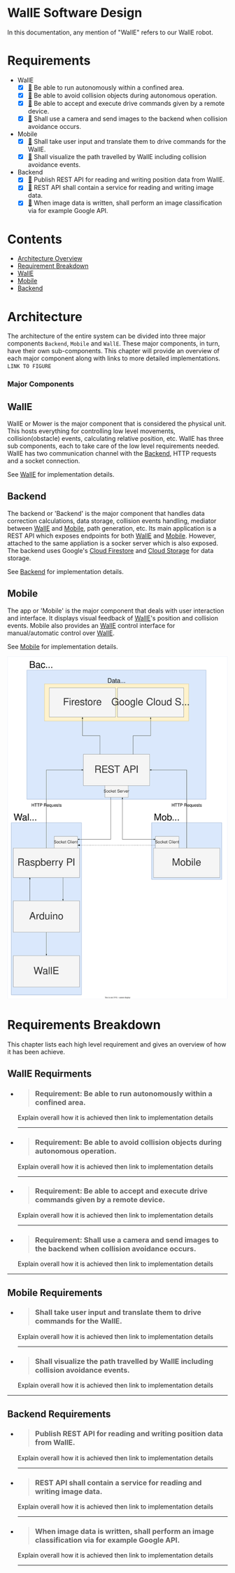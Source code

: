 # WallE Software Design
In this documentation, any mention of "WallE" refers to our WallE robot.

# Requirements
* WallE
  - [x] [🔗](#requirement-be-able-to-run-autonomously-within-a-confined-area) Be able to run autonomously within a confined area.
  - [x] [🔗](#requirement-be-able-to-avoid-collision-objects-during-autonomous-operation) Be able to avoid collision objects during autonomous operation.
  - [x] [🔗](#requirement-be-able-to-accept-and-execute-drive-commands-given-by-a-remote-device) Be able to accept and execute drive commands given by a remote device.
  - [x] [🔗](#requirement-shall-use-a-camera-and-send-images-to-the-backend-when-collision-avoidance-occurs) Shall use a camera and send images to the backend when collision avoidance occurs.
* Mobile
  - [x] [🔗](#shall-take-user-input-and-translate-them-to-drive-commands-for-the-walle) Shall take user input and translate them to drive commands for the WallE.
  - [x] [🔗](#shall-visualize-the-path-travelled-by-walle-including-collision-avoidance-events) Shall visualize the path travelled by WallE including collision avoidance events.
* Backend
  - [x] [🔗](#publish-rest-api-for-reading-and-writing-position-data-from-walle) Publish REST API for reading and writing position data from WallE.
  - [x] [🔗](#rest-api-shall-contain-a-service-for-reading-and-writing-image-data) REST API shall contain a service for reading and writing image data.
  - [x] [🔗](#when-image-data-is-written-shall-perform-an-image-classification-via-for-example-google-api) When image data is written, shall perform an image classification via for example Google API.

# Contents
* [Architecture Overview](#architecture)
* [Requirement Breakdown](#requirements-breakdown)
* [WallE](wallE/index.md)
* [Mobile](mobile/index.md)
* [Backend](backend/index.md)

# Architecture
The architecture of the entire system can be divided into three major components `Backend`, `Mobile` and `WallE`. These major components, in turn, have their own sub-components. This chapter will provide an overview of each major component along with links to more detailed implementations. `LINK TO FIGURE`

### Major Components
## WallE
WallE or Mower is the major component that is considered the physical unit. This hosts everything for controlling low level movements, collision(obstacle) events, calculating relative position, etc. WallE has three sub components, each to take care of the low level requirements needed. WallE has two communication channel with the [Backend](#backend), HTTP requests and a socket connection. 

See [WallE](wallE/index.md) for implementation details.

## Backend
The backend or 'Backend' is the major component that handles data correction calculations, data storage, collision events handling, mediator between [WallE](#walle) and [Mobile](#mobile), path generation, etc. 
Its main application is a REST API which exposes endpoints for both [WallE](#walle) and [Mobile](#mobile). However, attached to the same appliation is a socker server which is also exposed.
The backend uses Google's [Cloud Firestore](https://firebase.google.com/docs/firestore) and [Cloud Storage](https://cloud.google.com/storage) for data storage. 

See [Backend](backend/index.md) for implementation details.

## Mobile
The app or 'Mobile' is the major component that deals with user interaction and interface. It displays visual feedback of [WallE](#walle)'s position and collision events. Mobile also provides an [WallE](#walle) control interface for manual/automatic control over [WallE](#walle).

See [Mobile](mobile/index.md) for implementation details.

![Architectural Overview](assets/architecture_overview.svg)

# Requirements Breakdown
This chapter lists each high level requirement and gives an overview of how it has been achieve. 

## WallE Requirments
* > ### Requirement: Be able to run autonomously within a confined area.
  Explain overall how it is achieved then link to implementation details

  ---

* > ### Requirement: Be able to avoid collision objects during autonomous operation.
  Explain overall how it is achieved then link to implementation details
  
  ---
* > ### Requirement: Be able to accept and execute drive commands given by a remote device.
  Explain overall how it is achieved then link to implementation details
  
  ---

* > ### Requirement: Shall use a camera and send images to the backend when collision avoidance occurs.
  Explain overall how it is achieved then link to implementation details

---

## Mobile Requirements
* > ### Shall take user input and translate them to drive commands for the WallE.
  Explain overall how it is achieved then link to implementation details
  
  ---

* > ### Shall visualize the path travelled by WallE including collision avoidance events.
  Explain overall how it is achieved then link to implementation details

---

## Backend Requirements
* > ### Publish REST API for reading and writing position data from WallE.
  Explain overall how it is achieved then link to implementation details
  
  ---


* > ### REST API shall contain a service for reading and writing image data.
  Explain overall how it is achieved then link to implementation details
  
  ---


* > ### When image data is written, shall perform an image classification via for example Google API.
  Explain overall how it is achieved then link to implementation details
  
  ---

